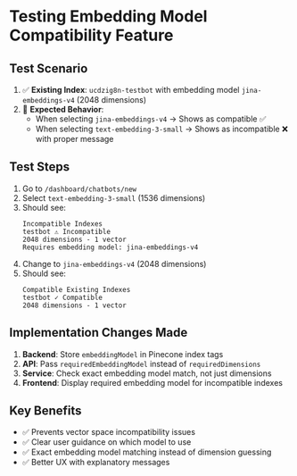 # Testing Embedding Model Compatibility Feature

## Test Scenario
1. ✅ **Existing Index**: `ucdzig8n-testbot` with embedding model `jina-embeddings-v4` (2048 dimensions)
2. 🎯 **Expected Behavior**: 
   - When selecting `jina-embeddings-v4` → Shows as compatible ✅
   - When selecting `text-embedding-3-small` → Shows as incompatible ❌ with proper message

## Test Steps
1. Go to `/dashboard/chatbots/new`
2. Select `text-embedding-3-small` (1536 dimensions)
3. Should see: 
   ```
   Incompatible Indexes
   testbot ⚠ Incompatible
   2048 dimensions - 1 vector
   Requires embedding model: jina-embeddings-v4
   ```
4. Change to `jina-embeddings-v4` (2048 dimensions) 
5. Should see:
   ```
   Compatible Existing Indexes
   testbot ✓ Compatible
   2048 dimensions - 1 vector
   ```

## Implementation Changes Made
1. **Backend**: Store `embeddingModel` in Pinecone index tags
2. **API**: Pass `requiredEmbeddingModel` instead of `requiredDimensions`
3. **Service**: Check exact embedding model match, not just dimensions
4. **Frontend**: Display required embedding model for incompatible indexes

## Key Benefits
- ✅ Prevents vector space incompatibility issues
- ✅ Clear user guidance on which model to use
- ✅ Exact embedding model matching instead of dimension guessing
- ✅ Better UX with explanatory messages
